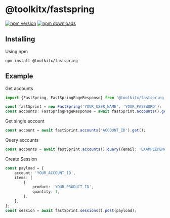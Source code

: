 # @toolkitx/fastspring

[![npm version](https://img.shields.io/npm/v/@toolkitx/fastspring.svg?style=flat-square)](https://www.npmjs.com/package/@toolkitx/fastspring)
[![npm downloads](https://img.shields.io/npm/dm/@toolkitx/fastspring.svg?style=flat-square)](https://www.npmjs.com/package/@toolkitx/fastspring)

## Installing
Using npm

```
npm install @toolkitx/fastspring
```

## Example

Get accounts

```ts
import {FastSpring, FastSpringPageResponse} from '@toolkitx/fastspring';

const fastSprint = new FastSpring('YOUR_USER_NAME', 'YOUR_PASSWORD');
const accounts: FastSpringPageResponse = await fastSprint.accounts().get();
```

Get single account

```ts
const account = await fastSprint.accounts('ACCOUNT_ID').get();
```


Query accounts

```ts
const accounts = await fastSprint.accounts().query({email: 'EXAMPLE@EMAIL'}).get();
```

Create Session
```ts
const payload = {
    account: 'YOUR_ACCOUNT_ID',
    items: [
        {
            product: 'YOUR_PRODUCT_ID',
            quantity: 1,
        },
    ],
};
const session = await fastSprint.sessions().post(payload);
```